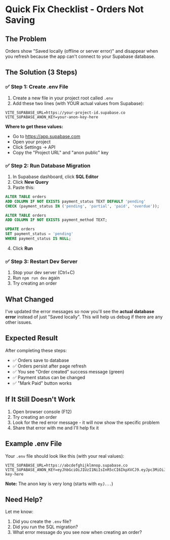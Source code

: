 # Quick Fix Checklist - Orders Not Saving

## The Problem

Orders show "Saved locally (offline or server error)" and disappear when you refresh because the app can't connect to your Supabase database.

## The Solution (3 Steps)

### ✅ Step 1: Create .env File

1. Create a new file in your project root called `.env`
2. Add these two lines (with YOUR actual values from Supabase):

```env
VITE_SUPABASE_URL=https://your-project-id.supabase.co
VITE_SUPABASE_ANON_KEY=your-anon-key-here
```

**Where to get these values:**

- Go to https://app.supabase.com
- Open your project
- Click Settings → API
- Copy the "Project URL" and "anon public" key

### ✅ Step 2: Run Database Migration

1. In Supabase dashboard, click **SQL Editor**
2. Click **New Query**
3. Paste this:

```sql
ALTER TABLE orders
ADD COLUMN IF NOT EXISTS payment_status TEXT DEFAULT 'pending'
CHECK (payment_status IN ('pending', 'partial', 'paid', 'overdue'));

ALTER TABLE orders
ADD COLUMN IF NOT EXISTS payment_method TEXT;

UPDATE orders
SET payment_status = 'pending'
WHERE payment_status IS NULL;
```

4. Click **Run**

### ✅ Step 3: Restart Dev Server

1. Stop your dev server (Ctrl+C)
2. Run `npm run dev` again
3. Try creating an order

## What Changed

I've updated the error messages so now you'll see the **actual database error** instead of just "Saved locally". This will help us debug if there are any other issues.

## Expected Result

After completing these steps:

- ✅ Orders save to database
- ✅ Orders persist after page refresh
- ✅ You see "Order created" success message (green)
- ✅ Payment status can be changed
- ✅ "Mark Paid" button works

## If It Still Doesn't Work

1. Open browser console (F12)
2. Try creating an order
3. Look for the red error message - it will now show the specific problem
4. Share that error with me and I'll help fix it

## Example .env File

Your `.env` file should look like this (with your real values):

```env
VITE_SUPABASE_URL=https://abcdefghijklmnop.supabase.co
VITE_SUPABASE_ANON_KEY=eyJhbGciOiJIUzI1NiIsInR5cCI6IkpXVCJ9.eyJpc3MiOiJzdXBhYmFzZSIsInJlZiI6ImFiY2RlZmdoaWprbG1ub3AiLCJyb2xlIjoiYW5vbiIsImlhdCI6MTYzMjc1NjQwMCwiZXhwIjoxOTQ4MzMyNDAwfQ.example-key-here
```

**Note:** The anon key is very long (starts with `eyJ...`)

## Need Help?

Let me know:

1. Did you create the `.env` file?
2. Did you run the SQL migration?
3. What error message do you see now when creating an order?

